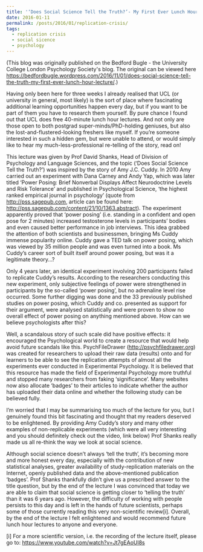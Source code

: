 ```yaml
---
title: '‘Does Social Science Tell the Truth?’- My First Ever Lunch Hour Lecture'
date: 2016-01-11
permalink: /posts/2016/01/replication-crisis/
tags:
  - replication crisis
  - social sicence
  - psychology
---
```


(This blog was originally published on the Bedford Bugle - the University College London Psychology Society's blog. The original can be viewed here https://bedfordbugle.wordpress.com/2016/11/01/does-social-science-tell-the-truth-my-first-ever-lunch-hour-lecture/.)


Having only been here for three weeks I already realised that UCL (or university in general, most likely) is the sort of place where fascinating additional learning opportunities happen every day, but if you want to be part of them you have to research them yourself. By pure chance I found out that UCL does free 40-minute lunch hour lectures. And not only are those open to both postgrad super-minds/PhD-holding geniuses, but also the lost-and-flustered-looking freshers like myself. If you’re someone interested in such a hidden gem, but were unable to attend, or would simply like to hear my much-less-professional re-telling of the story, read on!


This lecture was given by Prof David Shanks, Head of Division of Psychology and Language Sciences, and the topic (‘Does Social Science Tell the Truth?’) was inspired by the story of Amy J.C. Cuddy. In 2010 Amy carried out an experiment with Dana Carney and Andy Yap, which was later titled ‘Power Posing: Brief Nonverbal Displays Affect Neurodoctrine Levels and Risk Tolerance’ and published in Psychological Science, ‘the highest ranked empirical journal in psychology’ (quote from http://pss.sagepub.com, article can be found here: http://pss.sagepub.com/content/21/10/1363.abstract). The experiment apparently proved that ‘power posing’ (i.e. standing in a confident and open pose for 2 minutes) increased testosterone levels in participants’ bodies and even caused better performance in job interviews. This idea grabbed the attention of both scientists and businessmen, bringing Ms Cuddy immense popularity online. Cuddy gave a TED talk on power posing, which was viewed by 35 million people and was even turned into a book. Ms Cuddy’s career sort of built itself around power posing, but was it a legitimate theory…?

Only 4 years later, an identical experiment involving 200 participants failed to replicate Cuddy’s results. According to the researchers conducting this new experiment, only subjective feelings of power were strengthened in participants by the so-called ‘power posing’, but no adrenaline level rise occurred. Some further digging was done and the 33 previously published studies on power posing, which Cuddy and co. presented as support for their argument, were analysed statistically and were proven to show no overall effect of power posing on anything mentioned above. How can we believe psychologists after this?

Well, a scandalous story of such scale did have positive effects: it encouraged the Psychological world to create a resource that would help avoid future scandals like this. PsychFileDrawer (http://psychfiledrawer.org) was created for researchers to upload their raw data (results) onto and for learners to be able to see the replication attempts of almost all the experiments ever conducted in Experimental Psychology. It is believed that this resource has made the field of Experimental Psychology more truthful and stopped many researchers from faking ‘significance’. Many websites now also allocate ‘badges’ to their articles to indicate whether the author has uploaded their data online and whether the following study can be believed fully.

I’m worried that I may be summarising too much of the lecture for you, but I genuinely found this bit fascinating and thought that my readers deserved to be enlightened. By providing Amy Cuddy’s story and many other examples of non-replicable experiments (which were all very interesting and you should definitely check out the video, link below) Prof Shanks really made us all re-think the way we look at social science.

Although social science doesn’t always ‘tell the truth’, it’s becoming more and more honest every day, especially with the contribution of new statistical analyses, greater availability of study-replication materials on the Internet, openly published data and the above-mentioned publication ‘badges’. Prof Shanks thankfully didn’t give us a prescribed answer to the title question, but by the end of the lecture I was convinced that today we are able to claim that social science is getting closer to ‘telling the truth’ than it was 6 years ago. However, the difficulty of working with people persists to this day and is left in the hands of future scientists, perhaps some of those currently reading this very non-scientific review[i]. Overall, by the end of the lecture I felt enlightened and would recommend future lunch hour lectures to anyone and everyone.

[i] For a more scientific version, i.e. the recording of the lecture itself, please go to: https://www.youtube.com/watch?v=Jt7gEAoUl8s
